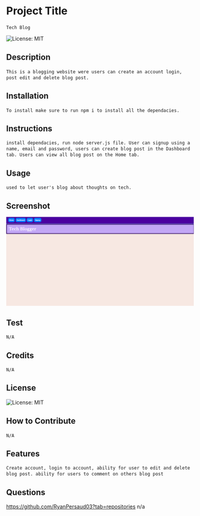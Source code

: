 # Project Title
    Tech Blog
![License: MIT](https://img.shields.io/badge/License-MIT-lightblue.svg)
## Description
    This is a blogging website were users can create an account login, post edit and delete blog post.
## Installation
    To install make sure to run npm i to install all the dependacies.
## Instructions
    install dependacies, run node server.js file. User can signup using a name, email and password, users can create blog post in the Dashboard tab. Users can view all blog post on the Home tab.
## Usage
    used to let user's blog about thoughts on tech.
## Screenshot
![tech-blog-site](./assets/tech-blog-screenshot.png)
## Test
    N/A
## Credits
    N/A
## License
![License: MIT](https://img.shields.io/badge/License-MIT-lightblue.svg)
## How to Contribute
    N/A
## Features
    Create account, login to account, ability for user to edit and delete blog post. ability for users to comment on others blog post
## Questions
https://github.com/RyanPersaud03?tab=repositories
n/a